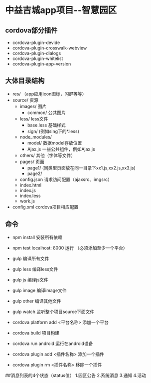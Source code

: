 # 中益吉城app项目--智慧园区

## cordova部分插件
- cordova-plugin-devide
- cordova-plugin-crosswalk-webview
- cordova-plugin-dialogs
- cordova-plugin-whitelist
- cordova-plugin-app-version

## 大体目录结构
- res/ （app应用icon图标，闪屏等等）
- source/ 资源
    - images/ 图片
        - common/ 公共图片
    - less/ less文件
        - base.less 基础样式
        - sign/ (例如sing下的*.less)
    - node_modules/
        - model/ 数据model存放位置
        - Ajax.js 一些公共组件，例如Ajax.js
    - others/ 其他（字体等文件）
    - pages/ 页面
        - page1/ (同类型页面放在同一目录下xx1.js,xx2.js,xx3.js)   
        - page2/
    - config.json 请求访问配置（ajaxsrc、imgsrc）
    - index.html
    - index.js
    - index.less
    - work.js 
- config.xml cordova项目相应配置

## 命令

- npm install     安装所有依赖
- npm test    localhost: 8000 运行 （必须添加至少一个平台）

- gulp            编译所有文件
- gulp less       编译less文件
- gulp js         编译js文件
- gulp image      编译image文件
- gulp other      编译其他文件
- gulp watch      监听整个项目source下面文件

- cordova platform add    <平台名称>  添加一个平台
- cordova build   项目构建
- cordova run android 运行在android设备
- cordova plugin add <插件名称> 添加一个插件
- cordova plugin rm <插件名称>  移除一个插件


##消息列表的4个状态（status值）
1.园区公告
2.系统消息
3.通知
4.活动
